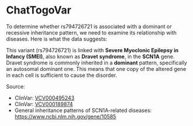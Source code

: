 # ChatTogoVar

To determine whether rs794726721 is associated with a dominant or recessive inheritance pattern, we need to examine its relationship with diseases. Here is what the data suggests:

This variant (rs794726721) is linked with **Severe Myoclonic Epilepsy in Infancy (SMEI)**, also known as **Dravet syndrome**, in the **SCN1A** gene. Dravet syndrome is commonly inherited in a **dominant** pattern, specifically an autosomal dominant one. This means that one copy of the altered gene in each cell is sufficient to cause the disorder.

Source:
- ClinVar: [VCV000495243](https://www.ncbi.nlm.nih.gov/clinvar/variation/495243)
- ClinVar: [VCV000189874](https://www.ncbi.nlm.nih.gov/clinvar/variation/189874)
- General inheritance patterns of SCN1A-related diseases: https://www.ncbi.nlm.nih.gov/gene/10585

